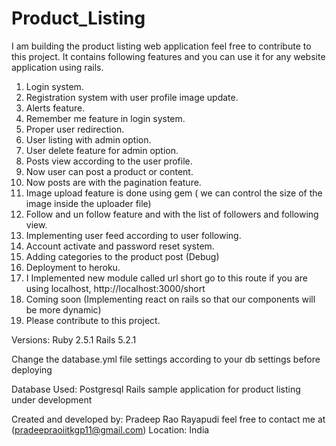 # Product_Listing
I am building the product listing web application feel free to contribute to this project. 
It contains following features and you can use it for any website application using rails.

1. Login system.
2. Registration system with user profile image update.
3. Alerts feature.
4. Remember me feature in login system.
5. Proper user redirection.
6. User listing with admin option.
7. User delete feature for admin option.
8. Posts view according to the user profile.
9. Now user can post a product or content.
10. Now posts are with the pagination feature.
11. Image upload feature is done using gem ( we can control the size of the image inside the uploader file)
12. Follow and un follow feature and with the list of followers and following view.
13. Implementing user feed according to user following.
14. Account activate and password reset system.
15. Adding categories to the product post (Debug) 
16. Deployment to heroku.
17. I Implemented new module called url short go to this route if you are using localhost, http://localhost:3000/short 
18. Coming soon (Implementing react on rails so that our components will be more dynamic)
19. Please contribute to this project.

Versions:
Ruby 2.5.1
Rails 5.2.1

Change the database.yml file settings according to your db settings before deploying 

Database Used: Postgresql
Rails sample application for product listing under development

Created and developed by:
Pradeep Rao Rayapudi feel free to contact me at (pradeepraoiitkgp11@gmail.com)
Location: India